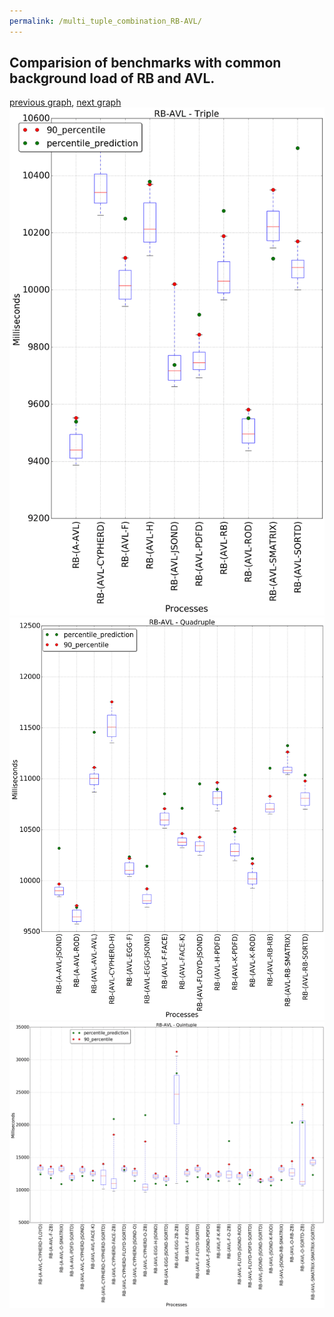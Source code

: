 ```yaml
---
permalink: /multi_tuple_combination_RB-AVL/
---
```



## Comparision of benchmarks with common background load of RB and AVL.

[previous graph](../multi_tuple_combination_PDFD-ZB/), [next graph](../multi_tuple_combination_RB-A/)
![graph figure](./images/triple/RB/RB-AVL_box.png)![graph figure](./images/quadruple/RB/RB-AVL_box.png)![graph figure](./images/quintuple/RB/RB-AVL_box.png)